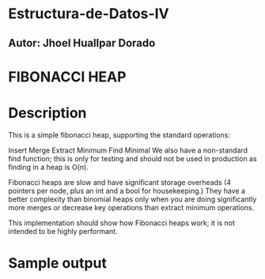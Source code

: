 # Estructura-de-Datos-IV

 ## Autor: Jhoel Huallpar Dorado ##

# FIBONACCI HEAP #

# Description
This is a simple fibonacci heap, supporting the standard operations:

Insert
Merge
Extract Minimum
Find Minimal
We also have a non-standard find function; this is only for testing and should not be used in production as finding in a heap is O(n).

Fibonacci heaps are slow and have significant storage overheads (4 pointers per node, plus an int and a bool for housekeeping.) They have a better complexity than binomial heaps only when you are doing significantly more merges or decrease key operations than extract minimum operations.

This implementation should show how Fibonacci heaps work; it is not intended to be highly performant.

# Sample output

